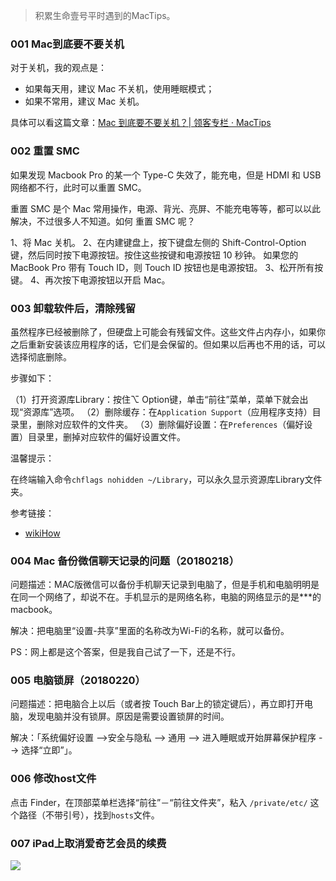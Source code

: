 


> 积累生命壹号平时遇到的MacTips。



### 001 Mac到底要不要关机

对于关机，我的观点是：

- 如果每天用，建议 Mac 不关机，使用睡眠模式；
- 如果不常用，建议 Mac 关机。

具体可以看这篇文章：[Mac 到底要不要关机？| 领客专栏 · MacTips](http://www.ifanr.com/app/657745)




### 002 重置 SMC

如果发现 Macbook Pro 的某一个 Type-C 失效了，能充电，但是 HDMI 和 USB 网络都不行，此时可以重置 SMC。

重置  SMC 是个 Mac 常用操作，电源、背光、亮屏、不能充电等等，都可以以此解决，不过很多人不知道。如何 重置 SMC 呢？

1、将 Mac 关机。
2、在内建键盘上，按下键盘左侧的 Shift-Control-Option 键，然后同时按下电源按钮。按住这些按键和电源按钮 10 秒钟。
如果您的 MacBook Pro 带有 Touch ID，则 Touch ID 按钮也是电源按钮。
3、松开所有按键。
4、再次按下电源按钮以开启 Mac。



### 003 卸载软件后，清除残留

虽然程序已经被删除了，但硬盘上可能会有残留文件。这些文件占内存小，如果你之后重新安装该应用程序的话，它们是会保留的。但如果以后再也不用的话，可以选择彻底删除。


步骤如下：

（1）打开资源库Library：按住⌥ Option键，单击“前往”菜单，菜单下就会出现“资源库”选项。
（2）删除缓存：在`Application Support`（应用程序支持）目录里，删除对应软件的文件夹。
（3）删除偏好设置：在`Preferences`（偏好设置）目录里，删掉对应软件的偏好设置文件。


温馨提示：

在终端输入命令`chflags nohidden ~/Library`，可以永久显示资源库Library文件夹。

参考链接：

- [wikiHow](https://zh.wikihow.com/%E5%9C%A8Mac%E4%B8%8A%E5%8D%B8%E8%BD%BD%E7%A8%8B%E5%BA%8F)



### 004 Mac 备份微信聊天记录的问题（20180218）

问题描述：MAC版微信可以备份手机聊天记录到电脑了，但是手机和电脑明明是在同一个网络了，却说不在。手机显示的是网络名称，电脑的网络显示的是***的macbook。

解决：把电脑里“设置-共享”里面的名称改为Wi-Fi的名称，就可以备份。

PS：网上都是这个答案，但是我自己试了一下，还是不行。


### 005 电脑锁屏（20180220）

问题描述：把电脑合上以后（或者按 Touch Bar上的锁定键后），再立即打开电脑，发现电脑并没有锁屏。原因是需要设置锁屏的时间。

解决：「系统偏好设置 -->安全与隐私 --> 通用 --> 进入睡眠或开始屏幕保护程序 --> 选择“立即”」。



### 006 修改host文件


点击 Finder，在顶部菜单栏选择“前往”－“前往文件夹”，粘入 `/private/etc/` 这个路径（不带引号），找到`hosts`文件。


### 007 iPad上取消爱奇艺会员的续费

![](http://img.smyhvae.com/20180426_2338.png)







